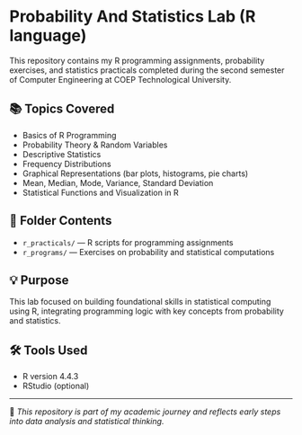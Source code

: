 # Probability And Statistics Lab (R language)

This repository contains my R programming assignments, probability exercises, and statistics practicals completed during the second semester of Computer Engineering at COEP Technological University.

## 📚 Topics Covered

- Basics of R Programming
- Probability Theory & Random Variables
- Descriptive Statistics
- Frequency Distributions
- Graphical Representations (bar plots, histograms, pie charts)
- Mean, Median, Mode, Variance, Standard Deviation
- Statistical Functions and Visualization in R

## 📁 Folder Contents

- `r_practicals/` — R scripts for programming assignments
- `r_programs/` — Exercises on probability and statistical computations

## 💡 Purpose

This lab focused on building foundational skills in statistical computing using R, integrating programming logic with key concepts from probability and statistics.

## 🛠️ Tools Used

- R version 4.4.3
- RStudio (optional)

---

📌 _This repository is part of my academic journey and reflects early steps into data analysis and statistical thinking._
